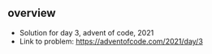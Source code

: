 ## overview
   * Solution for day 3, advent of code, 2021 
   * Link to problem: https://adventofcode.com/2021/day/3

